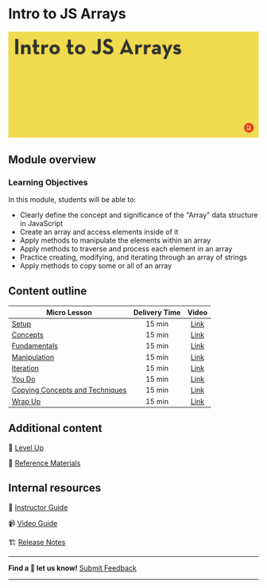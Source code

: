 # Intro to JS Arrays

![Hero image](./assets/hero.png)

## Module overview


### Learning Objectives

In this module, students will be able to:

  - Clearly define the concept and significance of the "Array" data structure in JavaScript
  - Create an array and access elements inside of it
  - Apply methods to manipulate the elements within an array
  - Apply methods to traverse and process each element in an array
  - Practice creating, modifying, and iterating through an array of strings
  - Apply methods to copy some or all of an array


## Content outline

| Micro Lesson | Delivery Time | Video |
|--------------|:-------------:|:-----:|
| [Setup](./setup/README.md)                                                     | 15 min | [Link]() |
| [Concepts](./concepts/README.md)                                               | 15 min | [Link]() |
| [Fundamentals](./fundamentals/README.md)                                       | 15 min | [Link]() |
| [Manipulation](./manipulation/README.md)                                       | 15 min | [Link]() |
| [Iteration](./iteration/README.md)                                             | 15 min | [Link]() |
| [You Do](./you-do/README.md)                                                   | 15 min | [Link]() |
| [Copying Concepts and Techniques](./copying-concepts-and-techniques/README.md) | 15 min | [Link]() |
| [Wrap Up](./wrap-up/README.md)                                                 | 15 min | [Link]() |

## Additional content 

:rocket: [Level Up](./level-up/README.md)

:open_book: [Reference Materials](./references/README.md)

## Internal resources

:file_folder: [Instructor Guide](./internal-resources/instructor-guide.md)

:video_camera: [Video Guide](./internal-resources/video-guide/README.md)

:building_construction: [Release Notes](./internal-resources/release-notes.md)

<hr>

**Find a :space_invader: let us know!**
[Submit Feedback](https://generalassembly.atlassian.net/servicedesk/customer/portal/16)

<hr>
